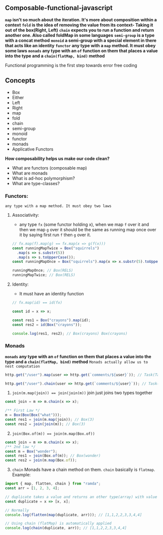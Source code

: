 ## Composable-functional-javascript

**`map` isn't so much about the iteration. It's more about composition within a context**
**`fold` is the idea of removing the value from its context- Taking it out of the box(Right, Left)**
**`chain` expects you to run a function and return another one. Also called foldMap in some languages**
**`semi-group` is a type with a concat method**
**`monoid` a semi-group with a special element in there that acts like an identity**
**`functor` any type with a `map` method. It must obey some laws**
**`monads` any type with an `of` function on them that places a value into the type and a `chain(flatMap, bind)` method**

Functional programming is the first step towards error free coding

## Concepts

- Box
- Either
- Left
- Right
- map
- fold
- chain
- semi-group
- monoid
- functor
- monads
- Applicative Functors

**How composability helps us make our code clean?**

- What are functors (composable map)
- What are monads
- What is ad-hoc polymorphism?
- What are type-classes?

### Functors:

`any type with a map method. It must obey two laws`

1. Associativity:

   - any type `fx` (some functor holding x), when we map `f` over it and then we map `g` over it should be the same as running map once over it by saying first run `f` then `g` over it.

   ```javascript
   // fx.map(f).map(g) == fx.map(x => g(f(x)))
   const runningMapTwice = Box("squirrels")
     .map(s => s.substr(5))
     .map(s => s.toUpperCase());
   const runningMapOnce = Box("squirrels").map(x => x.substr(5).toUpperCase());

   runningMapOnce; // Box(RELS)
   runningMapTwice; // Box(RELS)
   ```

2. Identity:

   - It must have an identity function

   ```javascript
   // fx.map(id) == id(fx)

   const id = x => x;

   const res1 = Box("crayons").map(id);
   const res2 = id(Box("crayons"));

   console.log(res1, res2); // Box(crayons) Box(crayons)
   ```

### Monads

**`monads` any type with an `of` function on them that places a value into the type and a `chain(flatMap, bind)` method**
`Monads actually allow us to nest computation`

```javascript
http.get("/user").map(user => http.get(`comments/${user}`)); // Task(Task([Comment]))

http.get("/user").chain(user => http.get(`comments/${user}`)); // Task([Comment])
```

1. `join(m.map(join)) == join(join(m))`
   join just joins two types together

```javascript
const join = m => m.chain(x => x);

/** First Law */
m = Box(Box(Box("what")));
const res1 = join(m.map(join)); // Box(3)
const res2 = join(join(m)); // Box(3)
```

2. `join(Box.of(m)) == join(m.map(Box.of))`

```javascript
const join = m => m.chain(x => x);
/** 2nd law */
const m = Box("wonder");
const res1 = join(Box.of(m)); // Box(wonder)
const res2 = join(m.map(Box.of));
```

3. `chain`
   Monads have a chain method on them. `chain` basically is `flatmap`.
   Example:

```javascript
import { map, flatten, chain } from "ramda";
const arr = [1, 2, 3, 4];

// duplicate takes a value and returns an other type(array) with value in it
const duplicate = x => [x, x];

// Normally
console.log(flatten(map(duplicate, arr))); // [1,1,2,2,3,3,4,4]

// Using chain (flatMap) is automatically applied
console.log(chain(duplicate, arr)); // [1,1,2,2,3,3,4,4]
```



